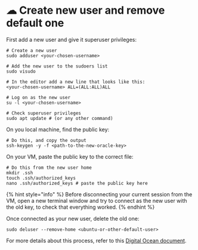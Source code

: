 # ☁ Create new user and remove default one

First add a new user and give it superuser privileges:

```
# Create a new user
sudo adduser <your-chosen-username>

# Add the new user to the sudoers list
sudo visudo 

# In the editor add a new line that looks like this:
<your-chosen-username> ALL=(ALL:ALL)ALL

# Log on as the new user 
su -l <your-chosen-username>

# Check superuser privileges
sudo apt update # (or any other command)
```

On you local machine, find the public key:

```
# Do this, and copy the output
ssh-keygen -y -f <path-to-the-new-oracle-key>
```

On your VM, paste the public key to the correct file:

```
# Do this from the new user home
mkdir .ssh
touch .ssh/authorized_keys
nano .ssh/authorized_keys # paste the public key here  
```

{% hint style="info" %}
Before disconnecting your current session from the VM, open a new terminal window and try to connect as the new user with the old key, to check that everything worked.
{% endhint %}

Once connected as your new user, delete the old one:

```
sudo deluser --remove-home <ubuntu-or-other-default-user>
```

For more details about this process, refer to this [Digital Ocean document](https://www.digitalocean.com/community/tutorials/how-to-add-and-delete-users-on-ubuntu-18-04).
